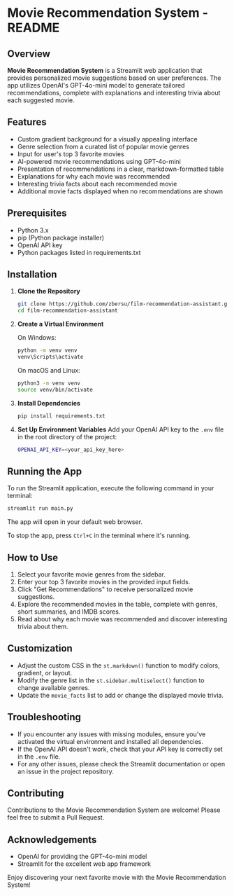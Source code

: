 # Movie Recommendation System - README

## Overview

**Movie Recommendation System** is a Streamlit web application that provides personalized movie suggestions based on user preferences. The app utilizes OpenAI's GPT-4o-mini model to generate tailored recommendations, complete with explanations and interesting trivia about each suggested movie.

## Features

- Custom gradient background for a visually appealing interface
- Genre selection from a curated list of popular movie genres
- Input for user's top 3 favorite movies
- AI-powered movie recommendations using GPT-4o-mini
- Presentation of recommendations in a clear, markdown-formatted table
- Explanations for why each movie was recommended
- Interesting trivia facts about each recommended movie
- Additional movie facts displayed when no recommendations are shown

## Prerequisites

- Python 3.x
- pip (Python package installer)
- OpenAI API key
- Python packages listed in requirements.txt

## Installation

1. **Clone the Repository**

    ```bash
    git clone https://github.com/zbersu/film-recommendation-assistant.git
    cd film-recommendation-assistant
    ```

2. **Create a Virtual Environment**

    On Windows:
    ```bash
    python -m venv venv
    venv\Scripts\activate
    ```

    On macOS and Linux:
    ```bash
    python3 -m venv venv
    source venv/bin/activate
    ```

3. **Install Dependencies**

    ```bash
    pip install requirements.txt
    ```

4. **Set Up Environment Variables**
   Add your OpenAI API key to the `.env` file in the root directory of the project:
    ```bash
    OPENAI_API_KEY=<your_api_key_here>
    ```
## Running the App

To run the Streamlit application, execute the following command in your terminal:

```bash
streamlit run main.py
```
The app will open in your default web browser.

To stop the app, press `Ctrl+C` in the terminal where it's running.

## How to Use

1. Select your favorite movie genres from the sidebar.
2. Enter your top 3 favorite movies in the provided input fields.
3. Click "Get Recommendations" to receive personalized movie suggestions.
4. Explore the recommended movies in the table, complete with genres, short summaries, and IMDB scores.
5. Read about why each movie was recommended and discover interesting trivia about them.

## Customization

* Adjust the custom CSS in the `st.markdown()` function to modify colors, gradient, or layout.
* Modify the genre list in the `st.sidebar.multiselect()` function to change available genres.
* Update the `movie_facts` list to add or change the displayed movie trivia.

## Troubleshooting

* If you encounter any issues with missing modules, ensure you've activated the virtual environment and installed all dependencies.
* If the OpenAI API doesn't work, check that your API key is correctly set in the `.env` file.
* For any other issues, please check the Streamlit documentation or open an issue in the project repository.

## Contributing

Contributions to the Movie Recommendation System are welcome! Please feel free to submit a Pull Request.

## Acknowledgements

* OpenAI for providing the GPT-4o-mini model
* Streamlit for the excellent web app framework

Enjoy discovering your next favorite movie with the Movie Recommendation System!